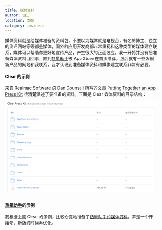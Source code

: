 ```yaml
---
title: 媒体资料
author: 但江
location: 成都 
category: business
---
```


媒体资料就是给媒体准备的资料包，不要以为媒体就是电视台，有名的博主、独立的测评网站等等都是媒体，国外的应用开发商都非常重视和这种类型的媒体建立联系，媒体可以帮助你更好地宣传产品，产生很大的正面效应。我一开始并没有把准备媒体资料当回事，直到[热量助手][1]被 App Store 在首页推荐，然后就有一些发掘新产品的网站和我联系，我才认识到准备媒体资料和媒体建立联系非常有必要。

#### Clear 的示例

来自 Realmac Software 的 Dan Counsell 所写的文章 [Putting Together an App Press Kit][2] 很清楚阐述了要准备的资料。下面是 Clear 媒体资料的目录结构：

![Clear Press Kit](/images/clear-press-kit.png)

#### [热量助手][1]的示例

我根据上面 Clear 的示例，比较仓促地准备了[热量助手的媒体资料][3]，算是一个开始吧，新版的时候再优化。

[1]: http://danthought.com/calorie
[2]: http://dancounsell.com/articles/putting-together-an-app-press-kit
[3]: http://danthought.com/system/media/热量助手媒体资料.zip
